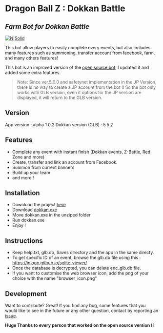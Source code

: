 # Dragon Ball Z : Dokkan Battle
## _Farm Bot for Dokkan Battle_

[![N|Solid](https://upload.wikimedia.org/wikipedia/en/6/67/Dragon_Ball_Z_Dokkan_Battle_logo.png)](https://nodesource.com/products/nsolid)

This bot allow players to easily complete every events, but also includes many features such as summoning, transfer account from facebook, farm, and many others features!

This bot is an improved version of the [open source bot](https://github.com/RobertRautenbach/Open-Source-Battle-Bot), I updated it and added some extra features.
> Note: Since ver.5.0.0 and safetynet implementation in the JP Version, there is no way to create a JP account from the bot !!
> So the bot only works with GLB version, even if options for the JP version are displayed, it will return to the GLB version.

## Version
App version : alpha 1.0.2
Dokkan version (GLB) : 5.5.2
## Features

- Complete any event with instant finish (Dokkan events, Z-Battle, Red Zone and more)
- Create, transfer and link an account from Facebook.
- Summon from current banners
- Build up your team
- and more !

## Installation
- Download the project [here](https://github.com/daye10/dokkan-farm-bot-release/archive/refs/heads/master.zip)
- Download [dokkan.exe](https://github.com/daye10/dokkan-farm-bot-release/raw/master/dokkan.exe)
- Move dokkan.exe in the unziped folder
- Run  dokkan.exe 
- Enjoy !

## Instructions
- Keep help.txt, glb.db, Saves directory and the app  in the same directy.
- To get specific ID of an event, browse the glb.db file using this : https://inloop.github.io/sqlite-viewer/
- Once the database is decrypted, you can delete enc_glb.db file.
- If you want to customise the web browser icon, add the png of your choice with the name "browser_icon.png"


## Development

Want to contribute? Great!
If you find any bug, some features that you would like to see in the future or any other question, contact by reporting an [issue](https://github.com/daye10/dokkan-farm-bot-release/issues).

**Huge Thanks to every person that worked on the open source version !!**


   [open-source-bot]: https://github.com/RobertRautenbach/Open-Source-Battle-Bot
